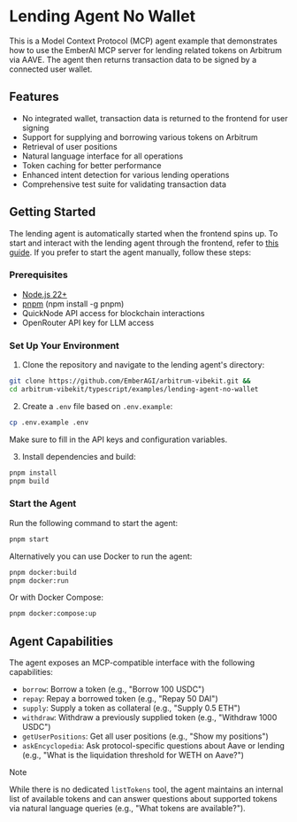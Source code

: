 # Lending Agent No Wallet

This is a Model Context Protocol (MCP) agent example that demonstrates how to use the EmberAI MCP server for lending related tokens on Arbitrum via AAVE. The agent then returns transaction data to be signed by a connected user wallet.

## Features

- No integrated wallet, transaction data is returned to the frontend for user signing
- Support for supplying and borrowing various tokens on Arbitrum
- Retrieval of user positions
- Natural language interface for all operations
- Token caching for better performance
- Enhanced intent detection for various lending operations
- Comprehensive test suite for validating transaction data

## Getting Started

The lending agent is automatically started when the frontend spins up. To start and interact with the lending agent through the frontend, refer to [this guide](https://github.com/EmberAGI/arbitrum-vibekit/tree/main/typescript/clients/web#quickstart). If you prefer to start the agent manually, follow these steps:

### Prerequisites

- [Node.js 22+](https://nodejs.org/)
- [pnpm](https://pnpm.io/) (npm install -g pnpm)
- QuickNode API access for blockchain interactions
- OpenRouter API key for LLM access

### Set Up Your Environment

1. Clone the repository and navigate to the lending agent's directory:

```bash
git clone https://github.com/EmberAGI/arbitrum-vibekit.git &&
cd arbitrum-vibekit/typescript/examples/lending-agent-no-wallet

```

2. Create a `.env` file based on `.env.example`:

```bash
cp .env.example .env
```

Make sure to fill in the API keys and configuration variables.

3. Install dependencies and build:

```bash
pnpm install
pnpm build
```

### Start the Agent

Run the following command to start the agent:

```bash
pnpm start
```

Alternatively you can use Docker to run the agent:

```bash
pnpm docker:build
pnpm docker:run
```

Or with Docker Compose:

```bash
pnpm docker:compose:up
```

## Agent Capabilities

The agent exposes an MCP-compatible interface with the following capabilities:

- `borrow`: Borrow a token (e.g., "Borrow 100 USDC")
- `repay`: Repay a borrowed token (e.g., "Repay 50 DAI")
- `supply`: Supply a token as collateral (e.g., "Supply 0.5 ETH")
- `withdraw`: Withdraw a previously supplied token (e.g., "Withdraw 1000 USDC")
- `getUserPositions`: Get all user positions (e.g., "Show my positions")
- `askEncyclopedia`: Ask protocol-specific questions about Aave or lending (e.g., "What is the liquidation threshold for WETH on Aave?")

> [!NOTE]
> While there is no dedicated `listTokens` tool, the agent maintains an internal list of available tokens and can answer questions about supported tokens via natural language queries (e.g., "What tokens are available?").

